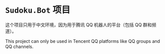 ﻿# `Sudoku.Bot` 项目

这个项目只用于中文环境，因为用于腾讯 QQ 机器人的平台（包括 QQ 群和频道）。

This project can only be used in Tencent QQ platforms like QQ groups and QQ channels.


